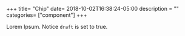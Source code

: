 +++
title= "Chip"
date= 2018-10-02T16:38:24-05:00
description = ""
categories= ["component"]
+++

Lorem Ipsum.
Notice `draft` is set to true.